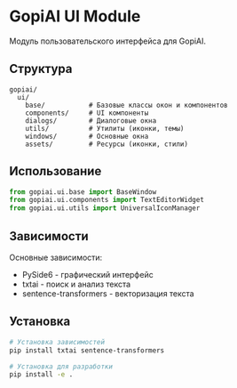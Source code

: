 # GopiAI UI Module 

Модуль пользовательского интерфейса для GopiAI.

## Структура

```
gopiai/
  ui/
    base/           # Базовые классы окон и компонентов
    components/     # UI компоненты
    dialogs/        # Диалоговые окна
    utils/          # Утилиты (иконки, темы)
    windows/        # Основные окна
    assets/         # Ресурсы (иконки, стили)
```

## Использование

```python
from gopiai.ui.base import BaseWindow
from gopiai.ui.components import TextEditorWidget
from gopiai.ui.utils import UniversalIconManager
```

## Зависимости

Основные зависимости:
- PySide6 - графический интерфейс
- txtai - поиск и анализ текста
- sentence-transformers - векторизация текста

## Установка

```bash
# Установка зависимостей
pip install txtai sentence-transformers

# Установка для разработки
pip install -e .
```
